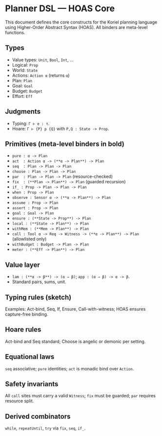 # Planner DSL — HOAS Core

This document defines the core constructs for the Koriel planning language using Higher-Order Abstract Syntax (HOAS). All binders are meta-level functions.

## Types
- Value types: `Unit`, `Bool`, `Int`, …
- Logical: `Prop`
- World: `State`
- Actions: `Action α` (returns `α`)
- Plan: `Plan`
- Goal: `Goal`
- Budget: `Budget`
- Effort: `Eff`

## Judgments
- Typing: `Γ ⊢ e : τ`.
- Hoare: `Γ ⊢ {P} p {Q}` with `P,Q : State -> Prop`.

## Primitives (meta-level binders in **bold**)
- `pure : α -> Plan`
- `act  : Action α -> (**α -> Plan**) -> Plan`
- `seq  : Plan -> Plan -> Plan`
- `choose : Plan -> Plan -> Plan`
- `par  : Plan -> Plan -> Plan` (resource-checked)
- `fix  : (**Plan -> Plan**) -> Plan` (guarded recursion)
- `if_ : Prop -> Plan -> Plan -> Plan`
- `when : Prop -> Plan`
- `observe : Sensor α -> (**α -> Plan**) -> Plan`
- `assume : Prop -> Plan`
- `assert : Prop -> Plan`
- `goal : Goal -> Plan`
- `ensure : (**State -> Prop**) -> Plan`
- `local : (**State -> Plan**) -> Plan`
- `withMem : (**Mem -> Plan**) -> Plan`
- `call : Tool α -> Req -> Witness -> (**α -> Plan**) -> Plan` (allowlisted only)
- `withBudget : Budget -> Plan -> Plan`
- `meter : (**Eff -> Plan**) -> Plan`

## Value layer
- `lam : (**α -> β**) -> (α ⇒ β)`; `app : (α ⇒ β) -> α -> β`.
- Standard pairs, sums, unit.

## Typing rules (sketch)
Examples: Act-bind, Seq, If, Ensure, Call-with-witness; HOAS ensures capture-free binding.

## Hoare rules
Act-bind and Seq standard; Choose is angelic or demonic per setting.

## Equational laws
`seq` associative; `pure` identities; `act` is monadic bind over `Action`.

## Safety invariants
All `call` sites must carry a valid `Witness`; `fix` must be guarded; `par` requires resource split.

## Derived combinators
`while`, `repeatUntil`, `try` via `fix`, `seq`, `if_`.

